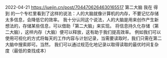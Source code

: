 
2022-04-21
https://juejin.cn/post/7044706264630165517
第二大脑
我在 得到 的一个专栏里看到了这样的说法：人的大脑就像计算机的内存，不要记忆存储太多信息，会降低它的效率。
我十分认同这个说法，人的大脑是用来创作产生新想法的，存储某些信息，可以借助「第二大脑」来实现。
将信息持久化存储（第二大脑），这样内存（大脑）便可以释放，这有助于我们提高效率。
例如我们可以使用可视化的方式将每天的工作内容与计划记录，当需要读取时，我们只需在第二大脑中搜索即可。当然，
   我们可以通过规范化地记录以取得读取的最优时间复杂度（最低的查找成本）
